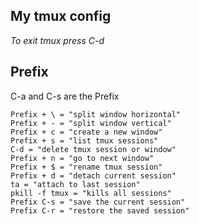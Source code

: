 ## My tmux config

_To exit tmux press C-d_

## Prefix

C-a and C-s are the Prefix

```
Prefix + \ = "split window horizontal"
Prefix + - = "split window vertical"
Prefix + c = "create a new window"
Prefix + s = "list tmux sessions"
C-d = "delete tmux session or window"
Prefix + n = "go to next window"
Prefix + $ = "rename tmux session"
Prefix + d = "detach current session"
ta = "attach to last session"
pkill -f tmux = "kills all sessions"
Prefix C-s = "save the current session"
Prefix C-r = "restore the saved session"
```

